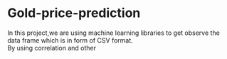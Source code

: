 # Gold-price-prediction </br>
In this project,we are using machine learning libraries to get observe the data frame which is in form of CSV format.</br>
By using correlation and other
